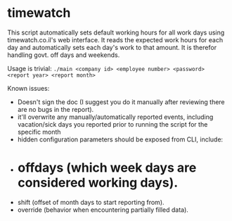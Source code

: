 # timewatch

This script automatically sets default working hours for all work days using timewatch.co.il's web interface.
It reads the expected work hours for each day and automatically sets each day's work to that amount.
It is therefor handling govt. off days and weekends.

Usage is trivial:
```./main <company id> <employee number> <password> <report year> <report month>```

Known issues:
* Doesn't sign the doc (I suggest you do it manually after reviewing there are no bugs in the report).
* it'll overwrite any manually/automatically reported events, including vacation/sick days you reported prior to running the script for the specific month
* hidden configuration parameters should be exposed from CLI, include:
* # offdays (which week days are considered working days).
* shift (offset of month days to start reporting from).
* override (behavior when encountering partially filled data).
